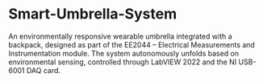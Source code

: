 # Smart-Umbrella-System
An environmentally responsive wearable umbrella integrated with a backpack, designed as part of the EE2044 – Electrical Measurements and Instrumentation module. The system autonomously unfolds based on environmental sensing, controlled through LabVIEW 2022 and the NI USB-6001 DAQ card.
